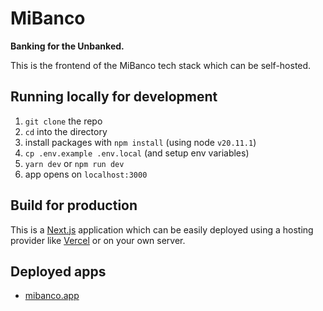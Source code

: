 # MiBanco

**Banking for the Unbanked.**

This is the frontend of the MiBanco tech stack which can be self-hosted.

## Running locally for development

1. `git clone` the repo
2. `cd` into the directory
3. install packages with `npm install` (using node `v20.11.1`)
4. `cp .env.example .env.local` (and setup env variables)
5. `yarn dev` or `npm run dev`
6. app opens on `localhost:3000`

## Build for production

This is a [Next.js](https://nextjs.org/docs/app/building-your-application/deploying) application which can be easily deployed using a hosting provider like [Vercel](https://vercel.com/new?filter=next.js) or on your own server.

## Deployed apps

- [mibanco.app](https://mibanco.app/)
